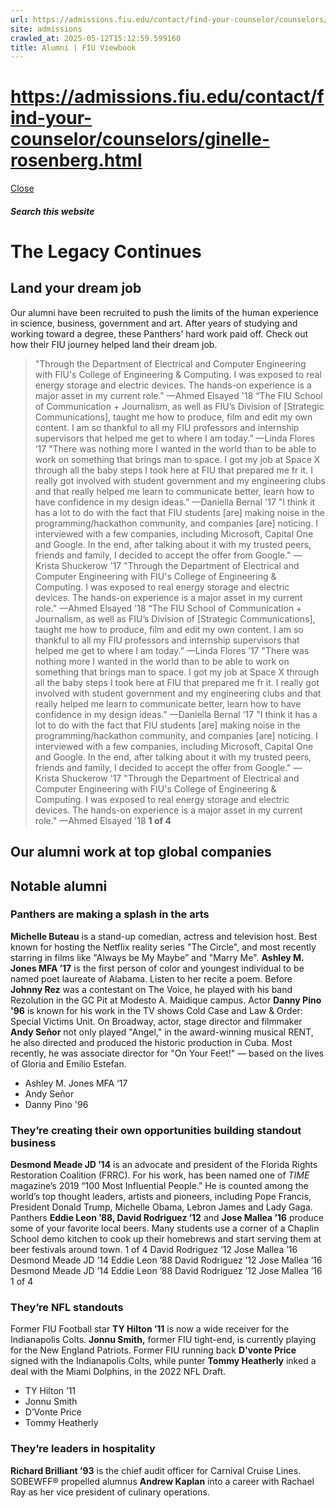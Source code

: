 ```yaml
---
url: https://admissions.fiu.edu/contact/find-your-counselor/counselors/ginelle-rosenberg.html
site: admissions
crawled_at: 2025-05-12T15:12:59.599160
title: Alumni | FIU Viewbook
---
```


# https://admissions.fiu.edu/contact/find-your-counselor/counselors/ginelle-rosenberg.html

[ Close ](https://admissions.fiu.edu/viewbook/alumni/)
##### Search this website
# **The Legacy Continues**
## Land your dream job
Our alumni have been recruited to push the limits of the human experience in science, business, government and art. After years of studying and working toward a degree, these Panthers' hard work paid off.
Check out how their FIU journey helped land their dream job.
> "Through the Department of Electrical and Computer Engineering with FIU's College of Engineering & Computing. I was exposed to real energy storage and electric devices. The hands-on experience is a major asset in my current role."
> —Ahmed Elsayed '18
> “The FIU School of Communication + Journalism, as well as FIU’s Division of [Strategic Communications], taught me how to produce, film and edit my own content. I am so thankful to all my FIU professors and internship supervisors that helped me get to where I am today.” 
> —Linda Flores ’17
> "There was nothing more I wanted in the world than to be able to work on something that brings man to space. I got my job at Space X through all the baby steps I took here at FIU that prepared me fr it. I really got involved with student government and my engineering clubs and that really helped me learn to communicate better, learn how to have confidence in my design ideas."
> —Daniella Bernal '17
> "I think it has a lot to do with the fact that FIU students [are] making noise in the programming/hackathon community, and companies [are] noticing. I interviewed with a few companies, including Microsoft, Capital One and Google. In the end, after talking about it with my trusted peers, friends and family, I decided to accept the offer from Google."
> —Krista Shuckerow '17
> "Through the Department of Electrical and Computer Engineering with FIU's College of Engineering & Computing. I was exposed to real energy storage and electric devices. The hands-on experience is a major asset in my current role."
> —Ahmed Elsayed '18
> “The FIU School of Communication + Journalism, as well as FIU’s Division of [Strategic Communications], taught me how to produce, film and edit my own content. I am so thankful to all my FIU professors and internship supervisors that helped me get to where I am today.” 
> —Linda Flores ’17
> "There was nothing more I wanted in the world than to be able to work on something that brings man to space. I got my job at Space X through all the baby steps I took here at FIU that prepared me fr it. I really got involved with student government and my engineering clubs and that really helped me learn to communicate better, learn how to have confidence in my design ideas."
> —Daniella Bernal '17
> "I think it has a lot to do with the fact that FIU students [are] making noise in the programming/hackathon community, and companies [are] noticing. I interviewed with a few companies, including Microsoft, Capital One and Google. In the end, after talking about it with my trusted peers, friends and family, I decided to accept the offer from Google."
> —Krista Shuckerow '17
> "Through the Department of Electrical and Computer Engineering with FIU's College of Engineering & Computing. I was exposed to real energy storage and electric devices. The hands-on experience is a major asset in my current role."
> —Ahmed Elsayed '18
**1 of 4**
## Our alumni work at top global companies
## Notable alumni
### Panthers are making a splash in the arts
**Michelle Buteau** is a stand-up comedian, actress and television host. Best known for hosting the Netflix reality series "The Circle", and most recently starring in films like "Always be My Maybe” and "Marry Me".
**Ashley M. Jones MFA ’17** is the first person of color and youngest individual to be named poet laureate of Alabama. Listen to her recite a poem.
Before **Johnny Rez** was a contestant on The Voice, he played with his band Rezolution in the GC Pit at Modesto A. Maidique campus.
Actor **Danny Pino '96** is known for his work in the TV shows Cold Case and Law & Order: Special Victims Unit.
On Broadway, actor, stage director and filmmaker **Andy Señor** not only played "Angel," in the award-winning musical RENT, he also directed and produced the historic production in Cuba. Most recently, he was associate director for "On Your Feet!" — based on the lives of Gloria and Emilio Estefan.
  * Ashley M. Jones MFA ’17
  * Andy Señor
  * Danny Pino '96


### They’re creating their own opportunities building standout business
**Desmond Meade JD ’14** is an advocate and president of the Florida Rights Restoration Coalition (FRRC). For his work, has been named one of  _TIME_ magazine’s 2019 “100 Most Influential People.” He is counted among the world’s top thought leaders, artists and pioneers, including Pope Francis, President Donald Trump, Michelle Obama, Lebron James and Lady Gaga.
Panthers **Eddie Leon ’88, David Rodriguez ’12** and **Jose Mallea ’16** produce some of your favorite local beers. Many students use a corner of a Chaplin School demo kitchen to cook up their homebrews and start serving them at beer festivals around town.
1 of 4
David Rodriguez ’12
Jose Mallea ’16
Desmond Meade JD ’14
Eddie Leon ’88
David Rodriguez ’12
Jose Mallea ’16
Desmond Meade JD ’14
Eddie Leon ’88
David Rodriguez ’12
Jose Mallea ’16
1 of 4
### They’re NFL standouts
Former FIU Football star **TY Hilton ’11** is now a wide receiver for the Indianapolis Colts.
**Jonnu Smith,** former FIU tight-end, is currently playing for the New England Patriots.
Former FIU running back **D'vonte Price** signed with the Indianapolis Colts, while punter **Tommy Heatherly** inked a deal with the Miami Dolphins, in the 2022 NFL Draft.
  * TY Hilton ’11
  * Jonnu Smith
  * D’Vonte Price
  * Tommy Heatherly


### They’re leaders in hospitality
**Richard Brilliant ’93** is the chief audit officer for Carnival Cruise Lines.
SOBEWFF® propelled alumnus **Andrew Kaplan** into a career with Rachael Ray as her vice president of culinary operations.

